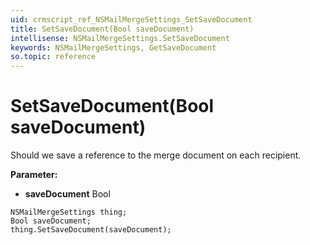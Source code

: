 ```yaml
---
uid: crmscript_ref_NSMailMergeSettings_SetSaveDocument
title: SetSaveDocument(Bool saveDocument)
intellisense: NSMailMergeSettings.SetSaveDocument
keywords: NSMailMergeSettings, GetSaveDocument
so.topic: reference
---
```


# SetSaveDocument(Bool saveDocument)

Should we save a reference to the merge document on each recipient.

**Parameter:** 
* **saveDocument** Bool

```crmscript
NSMailMergeSettings thing;
Bool saveDocument;
thing.SetSaveDocument(saveDocument);
```

